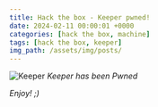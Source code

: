 ```yaml
---
title: Hack the box - Keeper pwned!
date: 2024-02-11 00:00:01 +0000
categories: [hack the box, machine]
tags: [hack the box, keeper]
img_path: /assets/img/posts/
---
```


![Keeper](htb-keeper-pwned.png)
*Keeper has been Pwned*

*Enjoy! ;)*
